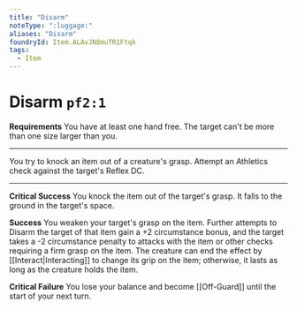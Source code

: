 ```yaml
---
title: "Disarm"
noteType: ":luggage:"
aliases: "Disarm"
foundryId: Item.ALAvJN8muTR1Ftqk
tags:
  - Item
---
```


# Disarm `pf2:1`

**Requirements** You have at least one hand free. The target can't be more than one size larger than you.

* * *

You try to knock an item out of a creature's grasp. Attempt an Athletics check against the target's Reflex DC.

* * *

**Critical Success** You knock the item out of the target's grasp. It falls to the ground in the target's space.

**Success** You weaken your target's grasp on the item. Further attempts to Disarm the target of that item gain a +2 circumstance bonus, and the target takes a -2 circumstance penalty to attacks with the item or other checks requiring a firm grasp on the item. The creature can end the effect by [[Interact|Interacting]] to change its grip on the item; otherwise, it lasts as long as the creature holds the item.

**Critical Failure** You lose your balance and become [[Off-Guard]] until the start of your next turn.
